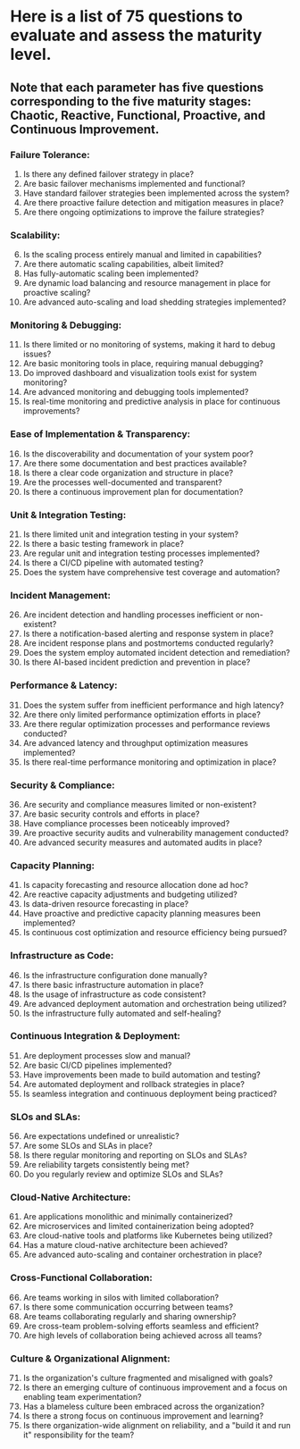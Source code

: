# Here is a list of 75 questions to evaluate and assess the maturity level. 
## Note that each parameter has five questions corresponding to the five maturity stages: Chaotic, Reactive, Functional, Proactive, and Continuous Improvement.

### Failure Tolerance:
1. Is there any defined failover strategy in place?
2. Are basic failover mechanisms implemented and functional?
3. Have standard failover strategies been implemented across the system?
4. Are there proactive failure detection and mitigation measures in place?
5. Are there ongoing optimizations to improve the failure strategies?

### Scalability:
6. Is the scaling process entirely manual and limited in capabilities?
7. Are there automatic scaling capabilities, albeit limited?
8. Has fully-automatic scaling been implemented?
9. Are dynamic load balancing and resource management in place for proactive scaling?
10. Are advanced auto-scaling and load shedding strategies implemented?

### Monitoring & Debugging:
11. Is there limited or no monitoring of systems, making it hard to debug issues?
12. Are basic monitoring tools in place, requiring manual debugging?
13. Do improved dashboard and visualization tools exist for system monitoring?
14. Are advanced monitoring and debugging tools implemented?
15. Is real-time monitoring and predictive analysis in place for continuous improvements?

### Ease of Implementation & Transparency:
16. Is the discoverability and documentation of your system poor?
17. Are there some documentation and best practices available?
18. Is there a clear code organization and structure in place?
19. Are the processes well-documented and transparent?
20. Is there a continuous improvement plan for documentation?

### Unit & Integration Testing:
21. Is there limited unit and integration testing in your system?
22. Is there a basic testing framework in place?
23. Are regular unit and integration testing processes implemented?
24. Is there a CI/CD pipeline with automated testing?
25. Does the system have comprehensive test coverage and automation?

### Incident Management:
26. Are incident detection and handling processes inefficient or non-existent?
27. Is there a notification-based alerting and response system in place?
28. Are incident response plans and postmortems conducted regularly?
29. Does the system employ automated incident detection and remediation?
30. Is there AI-based incident prediction and prevention in place?

### Performance & Latency:
31. Does the system suffer from inefficient performance and high latency?
32. Are there only limited performance optimization efforts in place?
33. Are there regular optimization processes and performance reviews conducted?
34. Are advanced latency and throughput optimization measures implemented?
35. Is there real-time performance monitoring and optimization in place?

### Security & Compliance: 
36. Are security and compliance measures limited or non-existent?
37. Are basic security controls and efforts in place?
38. Have compliance processes been noticeably improved?
39. Are proactive security audits and vulnerability management conducted?
40. Are advanced security measures and automated audits in place?

### Capacity Planning:
41. Is capacity forecasting and resource allocation done ad hoc?
42. Are reactive capacity adjustments and budgeting utilized?
43. Is data-driven resource forecasting in place?
44. Have proactive and predictive capacity planning measures been implemented?
45. Is continuous cost optimization and resource efficiency being pursued?

### Infrastructure as Code:
46. Is the infrastructure configuration done manually?
47. Is there basic infrastructure automation in place?
48. Is the usage of infrastructure as code consistent?
49. Are advanced deployment automation and orchestration being utilized?
50. Is the infrastructure fully automated and self-healing?

### Continuous Integration & Deployment:
51. Are deployment processes slow and manual?
52. Are basic CI/CD pipelines implemented?
53. Have improvements been made to build automation and testing?
54. Are automated deployment and rollback strategies in place?
55. Is seamless integration and continuous deployment being practiced?

### SLOs and SLAs:
56. Are expectations undefined or unrealistic?
57. Are some SLOs and SLAs in place?
58. Is there regular monitoring and reporting on SLOs and SLAs?
59. Are reliability targets consistently being met?
60. Do you regularly review and optimize SLOs and SLAs?

### Cloud-Native Architecture:
61. Are applications monolithic and minimally containerized?
62. Are microservices and limited containerization being adopted?
63. Are cloud-native tools and platforms like Kubernetes being utilized?
64. Has a mature cloud-native architecture been achieved?
65. Are advanced auto-scaling and container orchestration in place?

### Cross-Functional Collaboration:
66. Are teams working in silos with limited collaboration?
67. Is there some communication occurring between teams?
68. Are teams collaborating regularly and sharing ownership?
69. Are cross-team problem-solving efforts seamless and efficient?
70. Are high levels of collaboration being achieved across all teams?

### Culture & Organizational Alignment:
71. Is the organization's culture fragmented and misaligned with goals?
72. Is there an emerging culture of continuous improvement and a focus on enabling team experimentation?
73. Has a blameless culture been embraced across the organization?
74. Is there a strong focus on continuous improvement and learning?
75. Is there organization-wide alignment on reliability, and a "build it and run it" responsibility for the team?
